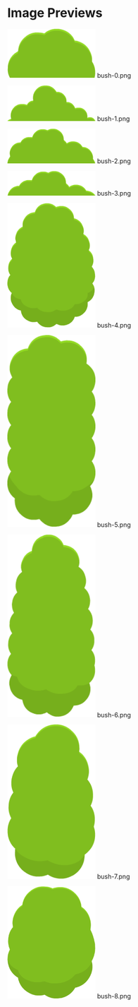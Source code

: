 # Image Previews

<img src="bush-0.png" width="200" /> bush-0.png<br>

<img src="bush-1.png" width="200" /> bush-1.png<br>

<img src="bush-2.png" width="200" /> bush-2.png<br>

<img src="bush-3.png" width="200" /> bush-3.png<br>

<img src="bush-4.png" width="200" /> bush-4.png<br>

<img src="bush-5.png" width="200" /> bush-5.png<br>

<img src="bush-6.png" width="200" /> bush-6.png<br>

<img src="bush-7.png" width="200" /> bush-7.png<br>

<img src="bush-8.png" width="200" /> bush-8.png<br>


